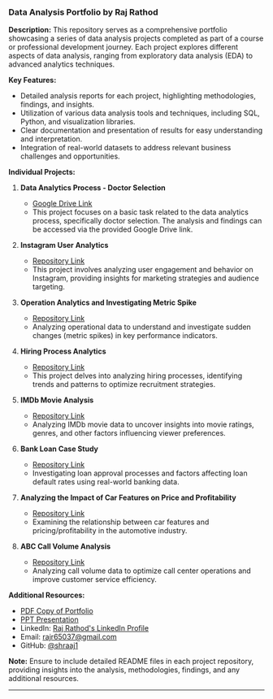 ### Data Analysis Portfolio by Raj Rathod

**Description:**
This repository serves as a comprehensive portfolio showcasing a series of data analysis projects completed as part of a course or professional development journey. Each project explores different aspects of data analysis, ranging from exploratory data analysis (EDA) to advanced analytics techniques.

**Key Features:**
- Detailed analysis reports for each project, highlighting methodologies, findings, and insights.
- Utilization of various data analysis tools and techniques, including SQL, Python, and visualization libraries.
- Clear documentation and presentation of results for easy understanding and interpretation.
- Integration of real-world datasets to address relevant business challenges and opportunities.

**Individual Projects:**

1. **Data Analytics Process - Doctor Selection**
   - [Google Drive Link](https://drive.google.com/file/d/1xa74eXcglz3C90K6Besi9i04qWGnmOqQ/view?usp=drive_link)
   - This project focuses on a basic task related to the data analytics process, specifically doctor selection. The analysis and findings can be accessed via the provided Google Drive link.

2. **Instagram User Analytics**
   - [Repository Link](https://github.com/shraaj1/Instagram-User-Analytics)
   - This project involves analyzing user engagement and behavior on Instagram, providing insights for marketing strategies and audience targeting.

3. **Operation Analytics and Investigating Metric Spike**
   - [Repository Link](https://github.com/shraaj1/Operation-Analytics-and-Investigating-Metric-Spike)
   - Analyzing operational data to understand and investigate sudden changes (metric spikes) in key performance indicators.

4. **Hiring Process Analytics**
   - [Repository Link](https://github.com/shraaj1/Hiring-Process-Analytics)
   - This project delves into analyzing hiring processes, identifying trends and patterns to optimize recruitment strategies.

5. **IMDb Movie Analysis**
   - [Repository Link](https://github.com/shraaj1/IMDb-Movie-Analysis)
   - Analyzing IMDb movie data to uncover insights into movie ratings, genres, and other factors influencing viewer preferences.

6. **Bank Loan Case Study**
   - [Repository Link](https://github.com/shraaj1/Bank-Loan-Case-Study)
   - Investigating loan approval processes and factors affecting loan default rates using real-world banking data.

7. **Analyzing the Impact of Car Features on Price and Profitability**
   - [Repository Link](https://github.com/shraaj1/Analyzing-the-Impact-of-Car-Features-on-Price-and-Profitability)
   - Examining the relationship between car features and pricing/profitability in the automotive industry.

8. **ABC Call Volume Analysis**
   - [Repository Link](https://github.com/shraaj1/ABC-Call-Volume-Analysis)
   - Analyzing call volume data to optimize call center operations and improve customer service efficiency.

**Additional Resources:**
- [PDF Copy of Portfolio](https://drive.google.com/file/d/1TE-_0ZqdwH38mEtNEVzBC37wSbpz3wNh/view?usp=drive_link)
- [PPT Presentation](https://docs.google.com/presentation/d/19Y7Jt1ukQQHzGbC5Krs2wMmwQykJBq0obyA4lR-H1sw/edit?usp=drive_link)
- LinkedIn: [Raj Rathod's LinkedIn Profile](https://www.linkedin.com/in/rajrathod54321/)
- Email: rajr65037@gmail.com
- GitHub: [@shraaj1](https://github.com/shraaj1)

**Note:** Ensure to include detailed README files in each project repository, providing insights into the analysis, methodologies, findings, and any additional resources.

---
